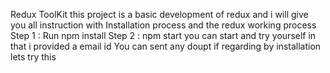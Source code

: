 Redux ToolKit
    this project is a basic development of redux and i will give you all instruction with Installation process and the redux working process
Step 1 : Run npm install
Step 2 : npm start
you can start and try yourself in that i provided a email id 
You can sent any doupt if regarding by installation
lets try this
